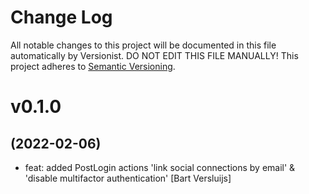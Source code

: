 # Change Log

All notable changes to this project will be documented in this file
automatically by Versionist. DO NOT EDIT THIS FILE MANUALLY!
This project adheres to [Semantic Versioning](http://semver.org/).

# v0.1.0
## (2022-02-06)

* feat: added PostLogin actions 'link social connections by email' & 'disable multifactor authentication' [Bart Versluijs]
